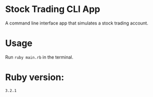 # Stock Trading CLI App
A command line interface app that simulates a stock trading account.

# Usage
Run `ruby main.rb` in the terminal.

# Ruby version: 
`3.2.1`
